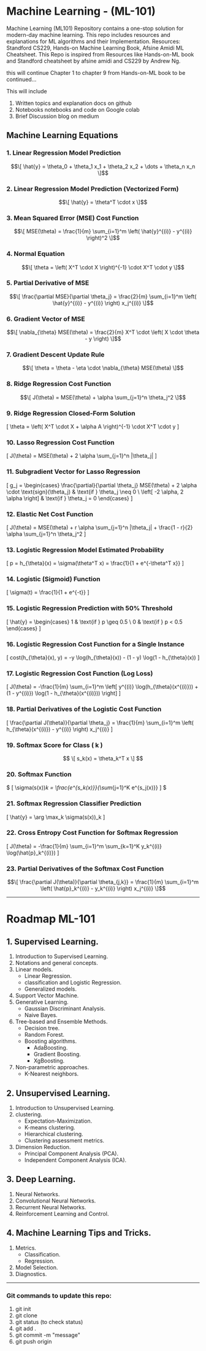 # Machine Learning - (ML-101)
Machine Learning (ML101) Repository contains a one-stop solution for modern-day machine learning. This repo includes resources and explanations for ML algorithms and their Implementation.
Resources: Standford CS229, Hands-on Machine Learning Book, Afsine Amidi ML Cheatsheet.
This Repo is inspired from Resources like Hands-on-ML book and Standford cheatsheet by afsine amidi and CS229 by Andrew Ng.

this will continue Chapter 1 to chapter 9 from Hands-on-ML book
to be continued...

This will include 
1. Written topics and explanation docs on github
2. Notebooks notebooks and code on Google colab
3. Brief Discussion blog on medium




## Machine Learning Equations

### 1. Linear Regression Model Prediction

$$\[
\hat{y} = \theta_0 + \theta_1 x_1 + \theta_2 x_2 + \dots + \theta_n x_n
\]$$

### 2. Linear Regression Model Prediction (Vectorized Form)

$$\[
\hat{y} = \theta^T \cdot x
\]$$

### 3. Mean Squared Error (MSE) Cost Function

$$\[
MSE(\theta) = \frac{1}{m} \sum_{i=1}^m \left( \hat{y}^{(i)} - y^{(i)} \right)^2
\]$$

### 4. Normal Equation

$$\[
\theta = \left( X^T \cdot X \right)^{-1} \cdot X^T \cdot y
\]$$

### 5. Partial Derivative of MSE

$$\[
\frac{\partial MSE}{\partial \theta_j} = \frac{2}{m} \sum_{i=1}^m \left( \hat{y}^{(i)} - y^{(i)} \right) x_j^{(i)}
\]$$

### 6. Gradient Vector of MSE

$$\[
\nabla_{\theta} MSE(\theta) = \frac{2}{m} X^T \cdot \left( X \cdot \theta - y \right)
\]$$

### 7. Gradient Descent Update Rule

$$\[
\theta = \theta - \eta \cdot \nabla_{\theta} MSE(\theta)
\]$$

### 8. Ridge Regression Cost Function

$$\[
J(\theta) = MSE(\theta) + \alpha \sum_{j=1}^n \theta_j^2
\]$$

### 9. Ridge Regression Closed-Form Solution
\[
\theta = \left( X^T \cdot X + \alpha A \right)^{-1} \cdot X^T \cdot y
\]

### 10. Lasso Regression Cost Function
\[
J(\theta) = MSE(\theta) + 2 \alpha \sum_{j=1}^n |\theta_j|
\]

### 11. Subgradient Vector for Lasso Regression
\[
g_j = \begin{cases} 
    \frac{\partial}{\partial \theta_j} MSE(\theta) + 2 \alpha \cdot \text{sign}(\theta_j) & \text{if } \theta_j \neq 0 \\
    \left[ -2 \alpha, 2 \alpha \right] & \text{if } \theta_j = 0
\end{cases}
\]

### 12. Elastic Net Cost Function
\[
J(\theta) = MSE(\theta) + r \alpha \sum_{j=1}^n |\theta_j| + \frac{1 - r}{2} \alpha \sum_{j=1}^n \theta_j^2
\]

### 13. Logistic Regression Model Estimated Probability
\[
p = h_{\theta}(x) = \sigma(\theta^T x) = \frac{1}{1 + e^{-\theta^T x}}
\]

### 14. Logistic (Sigmoid) Function
\[
\sigma(t) = \frac{1}{1 + e^{-t}}
\]

### 15. Logistic Regression Prediction with 50% Threshold
\[
\hat{y} = \begin{cases} 
1 & \text{if } p \geq 0.5 \\
0 & \text{if } p < 0.5
\end{cases}
\]

### 16. Logistic Regression Cost Function for a Single Instance
\[
cost(h_{\theta}(x), y) = -y \log(h_{\theta}(x)) - (1 - y) \log(1 - h_{\theta}(x))
\]

### 17. Logistic Regression Cost Function (Log Loss)
\[
J(\theta) = -\frac{1}{m} \sum_{i=1}^m \left[ y^{(i)} \log(h_{\theta}(x^{(i)})) + (1 - y^{(i)}) \log(1 - h_{\theta}(x^{(i)})) \right]
\]

### 18. Partial Derivatives of the Logistic Cost Function
\[
\frac{\partial J(\theta)}{\partial \theta_j} = \frac{1}{m} \sum_{i=1}^m \left( h_{\theta}(x^{(i)}) - y^{(i)} \right) x_j^{(i)}
\]

### 19. Softmax Score for Class \( k \)
$$
\[
s_k(x) = \theta_k^T x
\]
$$

### 20. Softmax Function
$
\[
\sigma(s(x))_k = \frac{e^{s_k(x)}}{\sum_{j=1}^K e^{s_j(x)}}
\]
$

### 21. Softmax Regression Classifier Prediction
\[
\hat{y} = \arg \max_k \sigma(s(x))_k
\]

### 22. Cross Entropy Cost Function for Softmax Regression
\[
J(\theta) = -\frac{1}{m} \sum_{i=1}^m \sum_{k=1}^K y_k^{(i)} \log(\hat{p}_k^{(i)})
\]

### 23. Partial Derivatives of the Softmax Cost Function

$$\[
\frac{\partial J(\theta)}{\partial \theta_{j,k}} = \frac{1}{m} \sum_{i=1}^m \left( \hat{p}_k^{(i)} - y_k^{(i)} \right) x_j^{(i)}
\]$$




----------------------------------------------------------------------------------------------------------
# Roadmap ML-101

## 1. Supervised Learning.
1. Introduction to Supervised Learning.
2. Notations and general concepts.
3. Linear models.
   - Linear Regression.
   - classification and Logistic Regression.
   - Generalized models.
4. Support Vector Machine.
5. Generative Learning.
   - Gaussian Discriminant Analysis.
   - Naive Bayes.
6. Tree-based and Ensemble Methods.
   - Decision tree.
   - Random Forest.
   - Boosting algorithms.
     - AdaBoosting.
     - Gradient Boosting.
     - XgBoosting.
7. Non-parametric approaches.
   - K-Nearest neighbors.
  

## 2. Unsupervised Learning.
1. Introduction to Unsupervised Learning.
2. clustering.
   - Expectation-Maximization.
   - K-means clustering.
   - Hierarchical clustering.
   - Clustering assessment metrics.
3. Dimension Reduction.
   - Principal Component Analysis (PCA).
   - Independent Component Analysis (ICA).
  
## 3. Deep Learning.
1. Neural Networks.
2. Convolutional Neural Networks.
3. Recurrent Neural Networks.
4. Reinforcement Learning and Control.


## 4. Machine Learning Tips and Tricks.
1. Metrics.
   - Classification.
   - Regression.
2. Model Selection.
3. Diagnostics.

-----------------------------------------------------------------------------------------------------------------------

### Git commands to update this repo:
1. git init
2. git clone <url> 
3. git status (to check status)
4. git add .
5. git commit -m "message"
6. git push origin <main>
